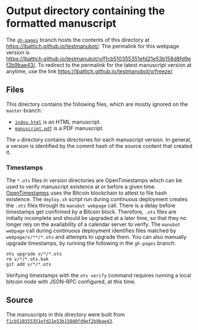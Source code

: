 # Output directory containing the formatted manuscript

The [`gh-pages`](https://github.com/lbattich/testmanubot/tree/gh-pages) branch hosts the contents of this directory at <https://lbattich.github.io/testmanubot/>.
The permalink for this webpage version is <https://lbattich.github.io/testmanubot/v/f1cb510355351efd21e53b158d8fd9ef2b9bae43/>.
To redirect to the permalink for the latest manuscript version at anytime, use the link <https://lbattich.github.io/testmanubot/v/freeze/>.

## Files

This directory contains the following files, which are mostly ignored on the `master` branch:

+ [`index.html`](index.html) is an HTML manuscript.
+ [`manuscript.pdf`](manuscript.pdf) is a PDF manuscript.

The `v` directory contains directories for each manuscript version.
In general, a version is identified by the commit hash of the source content that created it.

### Timestamps

The `*.ots` files in version directories are OpenTimestamps which can be used to verify manuscript existence at or before a given time.
[OpenTimestamps](https://opentimestamps.org/) uses the Bitcoin blockchain to attest to file hash existence.
The `deploy.sh` script run during continuous deployment creates the `.ots` files through its `manubot webpage` call.
There is a delay before timestamps get confirmed by a Bitcoin block.
Therefore, `.ots` files are initially incomplete and should be upgraded at a later time, so that they no longer rely on the availability of a calendar server to verify.
The `manubot webpage` call during continuous deployment identifies files matched by `webpage/v/**/*.ots` and attempts to upgrade them.
You can also manually upgrade timestamps, by running the following in the `gh-pages` branch:

```shell
ots upgrade v/*/*.ots
rm v/*/*.ots.bak
git add v/*/*.ots
```

Verifying timestamps with the `ots verify` command requires running a local bitcoin node with JSON-RPC configured, at this time.

## Source

The manuscripts in this directory were built from
[`f1cb510355351efd21e53b158d8fd9ef2b9bae43`](https://github.com/lbattich/testmanubot/commit/f1cb510355351efd21e53b158d8fd9ef2b9bae43).
